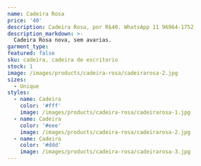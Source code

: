 ```yaml
---
name: Cadeira Rosa
price: '40'
description: Cadeira Rosa, por R$40. WhatsApp 11 96964-1752
description_markdown: >-
  Cadeira Rosa nova, sem avarias.
garment_type:
featured: false
sku: cadeira, cadeira de escritorio
stock: 1
image: /images/products/cadeira-rosa/cadeirarosa-2.jpg
sizes:
  - Unique
styles:
  - name: Cadeira
    color: '#fff'
    image: /images/products/cadeira-rosa/cadeirarosa-1.jpg
  - name: Cadeira
    color: '#eee'
    image: /images/products/cadeira-rosa/cadeirarosa-2.jpg
  - name: Cadeira
    color: '#ddd'
    image: /images/products/cadeira-rosa/cadeirarosa-3.jpg
---
```

